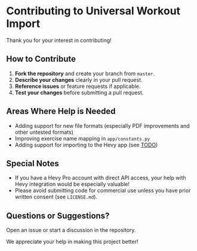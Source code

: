 # Contributing to Universal Workout Import

Thank you for your interest in contributing!

## How to Contribute

1. **Fork the repository** and create your branch from `master`.
2. **Describe your changes** clearly in your pull request.
3. **Reference issues** or feature requests if applicable.
4. **Test your changes** before submitting a pull request.

## Areas Where Help is Needed
- Adding support for new file formats (especially PDF improvements and other untested formats)
- Improving exercise name mapping in `app/constants.py`
- Adding support for importing to the Hevy app (see [TODO](TODO))

## Special Notes
- If you have a Hevy Pro account with direct API access, your help with Hevy integration would be especially valuable!
- Please avoid submitting code for commercial use unless you have prior written consent (see `LICENSE.md`).

## Questions or Suggestions?
Open an issue or start a discussion in the repository.

We appreciate your help in making this project better! 